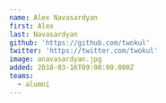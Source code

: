 ```yaml
---
name: Alex Navasardyan
first: Alex
last: Navasardyan
github: 'https://github.com/twokul'
twitter: 'https://twitter.com/twokul'
image: anavasardyan.jpg
added: 2018-03-16T09:00:00.000Z
teams:
  - alumni
---
```

